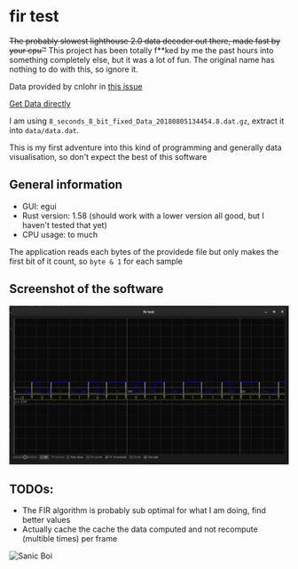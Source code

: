 # fir test

~~The probably slowest lighthouse 2.0 data decoder out there, made fast by your cpu™~~
This project has been totally f**ked by me the past hours into something completely else, but it was a lot of fun.
The original name has nothing to do with this, so ignore it.

Data provided by cnlohr in [this issue](https://github.com/cnlohr/esptracker/issues/1)

[Get Data directly](https://drive.google.com/drive/folders/1iN0vuhsRMY6tCWZOCC9F4SSBbT9ljmq7?usp=sharing)

I am using `8_seconds_8_bit_fixed_Data_20180805134454.8.dat.gz`, extract it into `data/data.dat`.


This is my first adventure into this kind of programming and generally data visualisation, so don't expect the best of this software

## General information
- GUI: egui
- Rust version: 1.58 (should work with a lower version all good, but I haven't tested that yet)
- CPU usage: to much

The application reads each bytes of the providede file but only makes the first bit of it count, so `byte & 1` for each sample

## Screenshot of the software
![screenshot](screenshot.png)

## TODOs:
- The FIR algorithm is probably sub optimal for what I am doing, find better values
- Actually cache the cache the data computed and not recompute (multible times) per frame


<img alt="Sanic Boi" height="50" src="http://vignette1.wikia.nocookie.net/meme/images/4/42/1385136139955.png/revision/latest?cb=20150207013804"/>
